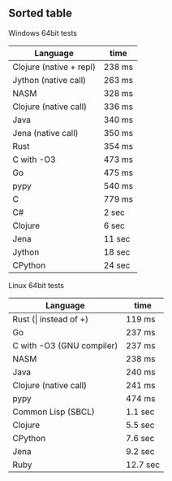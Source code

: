 ##  Sorted table

Windows 64bit tests

| Language                | time   |
| --                      | --     |
| Clojure (native + repl) | 238 ms |
| Jython (native call)    | 263 ms |
| NASM                    | 328 ms |
| Clojure (native call)   | 336 ms |
| Java                    | 340 ms |
| Jena (native call)      | 350 ms |
| Rust                    | 354 ms |
| C with -O3              | 473 ms |
| Go                      | 475 ms |
| pypy                    | 540 ms |
| C                       | 779 ms |
| C#                      | 2 sec  |
| Clojure                 | 6 sec  |
| Jena                    | 11 sec |
| Jython                  | 18 sec |
| CPython                 | 24 sec |

Linux 64bit tests

| Language                  | time     |
| --                        | --       |
| Rust (\| instead of +)     | 119 ms   |
| Go                        | 237 ms   |
| C with -O3 (GNU compiler) | 237 ms   |
| NASM                      | 238 ms   |
| Java                      | 240 ms   |
| Clojure (native call)     | 241 ms   |
| pypy                      | 474 ms   |
| Common Lisp (SBCL)        | 1.1 sec  |
| Clojure                   | 5.5 sec  |
| CPython                   | 7.6 sec  |
| Jena                      | 9.2 sec  |
| Ruby                      | 12.7 sec |
